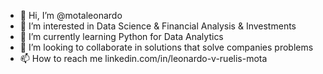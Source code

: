 - 👋 Hi, I’m @motaleonardo
- 👀 I’m interested in Data Science & Financial Analysis & Investments
- 🌱 I’m currently learning Python for Data Analytics
- 💞️ I’m looking to collaborate in solutions that solve companies problems
- 📫 How to reach me linkedin.com/in/leonardo-v-ruelis-mota

<!---
motaleonardo/motaleonardo is a ✨ special ✨ repository because its `README.md` (this file) appears on your GitHub profile.
You can click the Preview link to take a look at your changes.
--->
